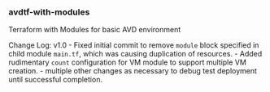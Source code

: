### avdtf-with-modules
Terraform with Modules for basic AVD environment

Change Log:
v1.0 - Fixed initial commit to remove ```module``` block specified in child module ```main.tf```, which was causing duplication of resources.
     - Added rudimentary ```count``` configuration for VM module to support multiple VM creation.
     - multiple other changes as necessary to debug test deployment until successful completion.
